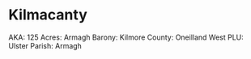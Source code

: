 # Kilmacanty

AKA: 125
Acres: Armagh
Barony: Kilmore
County: Oneilland West
PLU: Ulster
Parish: Armagh